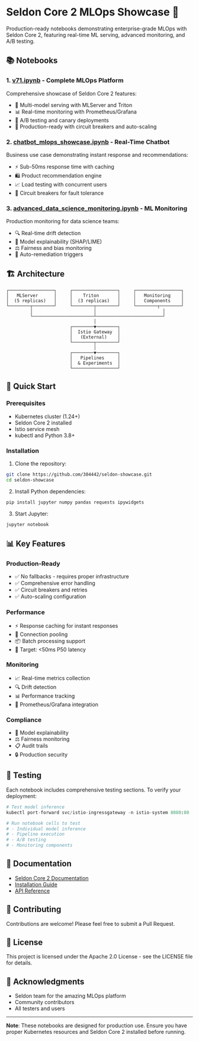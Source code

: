 # Seldon Core 2 MLOps Showcase 🚀

Production-ready notebooks demonstrating enterprise-grade MLOps with Seldon Core 2, featuring real-time ML serving, advanced monitoring, and A/B testing.

## 📚 Notebooks

### 1. [v71.ipynb](v71.ipynb) - Complete MLOps Platform
Comprehensive showcase of Seldon Core 2 features:
- 🔧 Multi-model serving with MLServer and Triton
- 📊 Real-time monitoring with Prometheus/Grafana
- 🧪 A/B testing and canary deployments
- 🚀 Production-ready with circuit breakers and auto-scaling

### 2. [chatbot_mlops_showcase.ipynb](chatbot_mlops_showcase.ipynb) - Real-Time Chatbot
Business use case demonstrating instant response and recommendations:
- ⚡ Sub-50ms response time with caching
- 🛍️ Product recommendation engine
- 📈 Load testing with concurrent users
- 🔄 Circuit breakers for fault tolerance

### 3. [advanced_data_science_monitoring.ipynb](advanced_data_science_monitoring.ipynb) - ML Monitoring
Production monitoring for data science teams:
- 🔍 Real-time drift detection
- 🎯 Model explainability (SHAP/LIME)
- ⚖️ Fairness and bias monitoring
- 🚨 Auto-remediation triggers

## 🏗️ Architecture

```
┌─────────────────┐     ┌─────────────────┐     ┌─────────────────┐
│   MLServer      │     │    Triton       │     │   Monitoring    │
│  (5 replicas)   │     │  (3 replicas)   │     │   Components    │
└────────┬────────┘     └────────┬────────┘     └────────┬────────┘
         │                       │                         │
         └───────────────────────┴─────────────────────────┘
                                 │
                        ┌────────▼────────┐
                        │  Istio Gateway  │
                        │   (External)    │
                        └────────┬────────┘
                                 │
                        ┌────────▼────────┐
                        │   Pipelines     │
                        │  & Experiments  │
                        └─────────────────┘
```

## 🚀 Quick Start

### Prerequisites
- Kubernetes cluster (1.24+)
- Seldon Core 2 installed
- Istio service mesh
- kubectl and Python 3.8+

### Installation

1. Clone the repository:
```bash
git clone https://github.com/304442/seldon-showcase.git
cd seldon-showcase
```

2. Install Python dependencies:
```bash
pip install jupyter numpy pandas requests ipywidgets
```

3. Start Jupyter:
```bash
jupyter notebook
```

## 📊 Key Features

### Production-Ready
- ✅ No fallbacks - requires proper infrastructure
- ✅ Comprehensive error handling
- ✅ Circuit breakers and retries
- ✅ Auto-scaling configuration

### Performance
- ⚡ Response caching for instant responses
- 🔄 Connection pooling
- 📦 Batch processing support
- 🎯 Target: <50ms P50 latency

### Monitoring
- 📈 Real-time metrics collection
- 🔍 Drift detection
- 📊 Performance tracking
- 🚨 Prometheus/Grafana integration

### Compliance
- 🎯 Model explainability
- ⚖️ Fairness monitoring
- 📋 Audit trails
- 🔒 Production security

## 🧪 Testing

Each notebook includes comprehensive testing sections. To verify your deployment:

```python
# Test model inference
kubectl port-forward svc/istio-ingressgateway -n istio-system 8080:80

# Run notebook cells to test
# - Individual model inference
# - Pipeline execution
# - A/B testing
# - Monitoring components
```

## 📖 Documentation

- [Seldon Core 2 Documentation](https://docs.seldon.io/projects/seldon-core/en/v2/)
- [Installation Guide](https://docs.seldon.io/projects/seldon-core/en/v2/contents/getting-started/install.html)
- [API Reference](https://docs.seldon.io/projects/seldon-core/en/v2/reference/index.html)

## 🤝 Contributing

Contributions are welcome! Please feel free to submit a Pull Request.

## 📝 License

This project is licensed under the Apache 2.0 License - see the LICENSE file for details.

## 🙏 Acknowledgments

- Seldon team for the amazing MLOps platform
- Community contributors
- All testers and users

---
**Note**: These notebooks are designed for production use. Ensure you have proper Kubernetes resources and Seldon Core 2 installed before running.